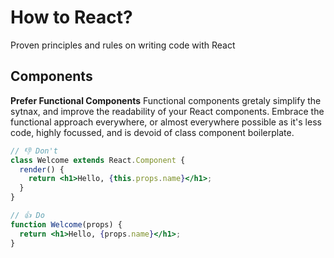 # How to React?
Proven principles and rules on writing code with React


## Components

__Prefer Functional Components__
Functional components gretaly simplify the sytnax, and improve the readability of your React components. Embrace the functional approach everywhere, or almost everywhere possible as it's less code, highly focussed, and is devoid of class component boilerplate.
```jsx
// 👎 Don't 
class Welcome extends React.Component {
  render() {
    return <h1>Hello, {this.props.name}</h1>;
  }
}

// 👍 Do 
function Welcome(props) {
  return <h1>Hello, {props.name}</h1>;
}

```
